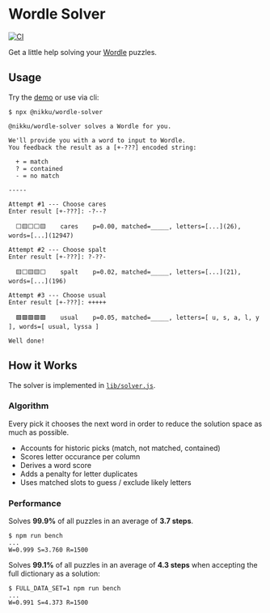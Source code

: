 # Wordle Solver

[![CI](https://github.com/nikku/wordle-solver/actions/workflows/CI.yml/badge.svg)](https://github.com/nikku/wordle-solver/actions/workflows/CI.yml)

Get a little help solving your [Wordle](https://www.nytimes.com/games/wordle/index.html) puzzles. 


## Usage

Try the [demo](https://cdn.statically.io/gh/nikku/wordle-solver/v0.0.7/demo/index.html) or use via cli:

```
$ npx @nikku/wordle-solver

@nikku/wordle-solver solves a Wordle for you.

We'll provide you with a word to input to Wordle.
You feedback the result as a [+-???] encoded string:

  + = match
  ? = contained
  - = no match

-----

Attempt #1 --- Choose cares
Enter result [+-???]: -?--?

  ⬜🟨⬜⬜🟨    cares    p=0.00, matched=_____, letters=[...](26), words=[...](12947)

Attempt #2 --- Choose spalt
Enter result [+-???]: ?-??-

  🟨⬜🟨🟨⬜    spalt    p=0.02, matched=_____, letters=[...](21), words=[...](196)

Attempt #3 --- Choose usual
Enter result [+-???]: +++++

  🟩🟩🟩🟩🟩    usual    p=0.05, matched=_____, letters=[ u, s, a, l, y ], words=[ usual, lyssa ]

Well done!
```


## How it Works

The solver is implemented in [`lib/solver.js`](./lib/solver.js).

### Algorithm

Every pick it chooses the next word in order to reduce the solution space as much as possible.

* Accounts for historic picks (match, not matched, contained)
* Scores letter occurance per column
* Derives a word score
* Adds a penalty for letter duplicates
* Uses matched slots to guess / exclude likely letters

### Performance

Solves __99.9%__ of all puzzles in an average of __3.7 steps__.

```
$ npm run bench
...
W=0.999 S=3.760 R=1500
```

Solves __99.1%__ of all puzzles in an average of __4.3 steps__ when accepting the full dictionary as a solution:

```
$ FULL_DATA_SET=1 npm run bench
...
W=0.991 S=4.373 R=1500
